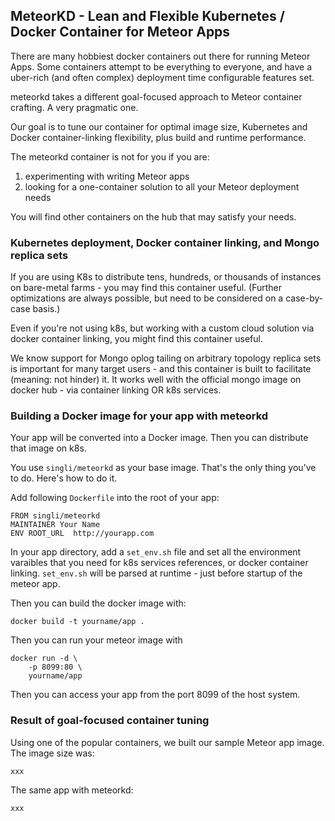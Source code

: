 ## MeteorKD - Lean and Flexible Kubernetes / Docker Container for Meteor Apps

There are many hobbiest docker containers out there for running Meteor Apps. Some containers attempt to be everything to everyone, and have a uber-rich (and often complex) deployment time configurable features set.

meteorkd takes a different goal-focused approach to Meteor container crafting.  A very pragmatic one.

Our goal is to tune our container for optimal image size, Kubernetes and Docker container-linking flexibility, plus build and runtime performance.

The meteorkd container is not for you if you are:

1. experimenting with writing Meteor apps
2. looking for a one-container solution to all your Meteor deployment needs

You will find other containers on the hub that may satisfy your needs.

### Kubernetes deployment, Docker container linking, and Mongo replica sets
If you are using K8s to distribute tens, hundreds, or thousands of instances on bare-metal farms - you may find this container useful.  (Further optimizations are always possible, but need to be considered on a case-by-case basis.)

Even if you're not using k8s, but working with a custom cloud solution via docker container linking, you might find this container useful.

We know support for Mongo oplog tailing on arbitrary topology replica sets is important for many target users - and this container is built to facilitate (meaning: not hinder) it.  It works well with the official mongo image on docker hub - via container linking OR  k8s services.

### Building a Docker image for your app with meteorkd
Your app will be converted into a Docker image. Then you can distribute that image on k8s.  

You use `singli/meteorkd` as your base image. That's the only thing you've to do. Here's how to do it.

Add following `Dockerfile` into the root of your app:

~~~shell
FROM singli/meteorkd
MAINTAINER Your Name
ENV ROOT_URL  http://yourapp.com
~~~

In your app directory, add a `set_env.sh` file and set all the environment varaibles that you need for k8s services references, or docker container linking.   `set_env.sh` will be parsed at runtime - just before startup of the meteor app.

Then you can build the docker image with:

~~~shell
docker build -t yourname/app .
~~~

Then you can run your meteor image with

~~~shell
docker run -d \
    -p 8099:80 \
    yourname/app 
~~~

Then you can access your app from the port 8099 of the host system.

### Result of goal-focused container tuning
Using one of the popular containers, we built our sample Meteor app image. The image size was:
~~~shell
xxx
~~~
The same app with meteorkd:
~~~shell
xxx
~~~
